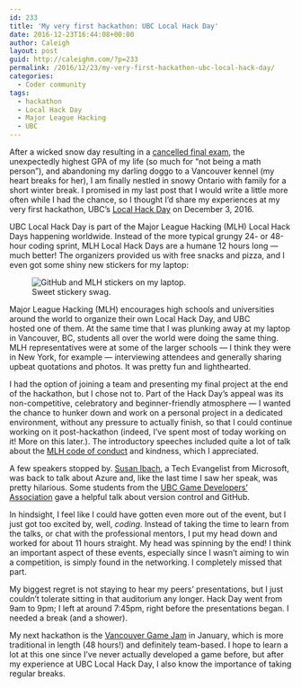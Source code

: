 ```yaml
---
id: 233
title: 'My very first hackathon: UBC Local Hack Day'
date: 2016-12-23T16:44:08+00:00
author: Caleigh
layout: post
guid: http://caleighm.com/?p=233
permalink: /2016/12/23/my-very-first-hackathon-ubc-local-hack-day/
categories:
  - Coder community
tags:
  - hackathon
  - Local Hack Day
  - Major League Hacking
  - UBC
---
```

After a wicked snow day resulting in a [cancelled final exam](https://www.reddit.com/r/UBC/comments/5j6lp6/ubc_weather_advisory_830am_point_grey_exams/?utm_content=title&utm_medium=hot&utm_source=reddit&utm_name=UBC), the unexpectedly highest GPA of my life (so much for &#8220;not being a math person&#8221;), and abandoning my darling doggo to a Vancouver kennel (my heart breaks for her), I am finally nestled in snowy Ontario with family for a short winter break. I promised in my last post that I would write a little more often while I had the chance, so I thought I&#8217;d share my experiences at my very first hackathon, UBC&#8217;s [Local Hack Day](https://localhackday.mlh.io/) on December 3, 2016.

UBC Local Hack Day is part of the Major League Hacking (MLH) Local Hack Days happening worldwide. Instead of the more typical grungy 24- or 48-hour coding sprint, MLH Local Hack Days are a humane 12 hours long &#8212; much better! The organizers provided us with free snacks and pizza, and I even got some shiny new stickers for my laptop:

<figure><img src="{{ site.baseurl }}/public/posts/stickers.jpg" alt="GitHub and MLH stickers on my laptop."  sizes="(max-width: 300px) 100vw, 300px" data-recalc-dims="1" /><figcaption>Sweet stickery swag.</figcaption></figure> 

Major League Hacking (MLH) encourages high schools and universities around the world to organize their own Local Hack Day, and UBC hosted one of them. At the same time that I was plunking away at my laptop in Vancouver, BC, students all over the world were doing the same thing. MLH representatives were at some of the larger schools &#8212; I think they were in New York, for example &#8212; interviewing attendees and generally sharing upbeat quotations and photos. It was pretty fun and lighthearted.

I had the option of joining a team and presenting my final project at the end of the hackathon, but I chose not to. Part of the Hack Day&#8217;s appeal was its non-competitive, celebratory and beginner-friendly atmosphere &#8212; I wanted the chance to hunker down and work on a personal project in a dedicated environment, without any pressure to actually finish, so that I could continue working on it post-hackathon (indeed, I&#8217;ve spent most of today working on it! More on this later.). The introductory speeches included quite a lot of talk about the [MLH code of conduct](https://static.mlh.io/docs/mlh-code-of-conduct.pdf) and kindness, which I appreciated.

A few speakers stopped by. [Susan Ibach](https://twitter.com/HockeyGeekGirl), a Tech Evangelist from Microsoft, was back to talk about Azure and, like the last time I saw her speak, was pretty hilarious. Some students from the [UBC Game Developers&#8217; Association](http://blogs.ubc.ca/ubcgda/about/) gave a helpful talk about version control and GitHub.

In hindsight, I feel like I could have gotten even more out of the event, but I just got too excited by, well, _coding_. Instead of taking the time to learn from the talks, or chat with the professional mentors, I put my head down and worked for about 11 hours straight. My head was spinning by the end! I think an important aspect of these events, especially since I wasn&#8217;t aiming to win a competition, is simply found in the networking. I completely missed that part.

My biggest regret is not staying to hear my peers&#8217; presentations, but I just couldn&#8217;t tolerate sitting in that auditorium any longer. Hack Day went from 9am to 9pm; I left at around 7:45pm, right before the presentations began. I needed a break (and a shower).

My next hackathon is the [Vancouver Game Jam](http://www.ggjvancouver.com/) in January, which is more traditional in length (48 hours!) and definitely team-based. I hope to learn a lot at this one since I&#8217;ve never actually developed a game before, but after my experience at UBC Local Hack Day, I also know the importance of taking regular breaks.